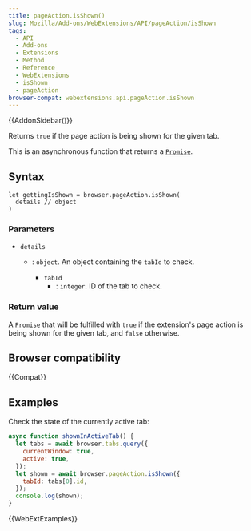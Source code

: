 ```yaml
---
title: pageAction.isShown()
slug: Mozilla/Add-ons/WebExtensions/API/pageAction/isShown
tags:
  - API
  - Add-ons
  - Extensions
  - Method
  - Reference
  - WebExtensions
  - isShown
  - pageAction
browser-compat: webextensions.api.pageAction.isShown
---
```


{{AddonSidebar()}}

Returns `true` if the page action is being shown for the given tab.

This is an asynchronous function that returns a [`Promise`](/en-US/docs/Web/JavaScript/Reference/Global_Objects/Promise).

## Syntax

```js-nolint
let gettingIsShown = browser.pageAction.isShown(
  details // object
)
```

### Parameters

- `details`

  - : `object`. An object containing the `tabId` to check.

    - `tabId`
      - : `integer`. ID of the tab to check.

### Return value

A [`Promise`](/en-US/docs/Web/JavaScript/Reference/Global_Objects/Promise) that will be fulfilled with `true` if the extension's page action is being shown for the given tab, and `false` otherwise.

## Browser compatibility

{{Compat}}

## Examples

Check the state of the currently active tab:

```js
async function shownInActiveTab() {
  let tabs = await browser.tabs.query({
    currentWindow: true,
    active: true,
  });
  let shown = await browser.pageAction.isShown({
    tabId: tabs[0].id,
  });
  console.log(shown);
}
```

{{WebExtExamples}}
